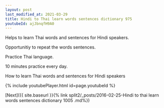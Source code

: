 ```yaml
---
layout: post
last_modified_at: 2021-03-29
title: Hindi to Thai learn words sentences dictionary 975 
youtubeId: ajJbnqfH9A0
---
```

 
 
Helps to learn Thai words and sentences for Hindi speakers.

Opportunitiy to repeat the words sentences. 

Practice Thai language. 
 
10 minutes practice every day. 
 
How to learn Thai words and sentences for Hindi speakers 
 
{% include youtubePlayer.html id=page.youtubeId %}
 
 
[Next]({{ site.baseurl }}{% link  split2/_posts/2016-02-25-Hindi to thai learn words sentences dictionary 1005 .md%})
 

